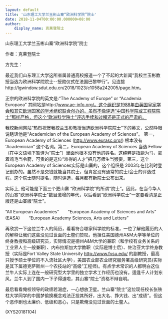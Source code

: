 ```yaml
---
layout: default
title: '山东理工大学兰玉彬山寨“欧洲科学院”院士'
date: 2018-11-04T00:00:00.000000+08:00
author:
    display_name: 克莱登院士
---
```


山东理工大学兰玉彬山寨“欧洲科学院”院士

作者：克莱登院士

方先生：

最近我们山东理工大学这所省属普通高校报道一个了不起的大新闻“我校兰玉彬教授当选为欧洲科学院院士--授勋仪式在法国巴黎举行”。见连接http://lgwindow.sdut.edu.cn/2018/1023/c1058a242005/page.htm。

正宗的欧洲科学院的英文是:“The Academy of Europe” or “Academia Europaea” 其网站是http://www.ae-info.org/。这个组织是1988年由英国皇家学会和其它欧洲国家的学术组织联合创办的。虽然不像评选“中国科学院或工程院院士”那样严格，但这个“欧洲科学院士”评选手续和过程还是正式的严肃的。

我校新闻网站“热烈祝贺我校兰玉彬教授当选欧洲科学院院士”下的英文，公然睁眼说瞎话他是“Academician of the European Academy of Sciences”。 第一，European Academy of Sciences (http://www.eurasc.org/) 根本没有 ‘Academician” 这个名词。第二，European Academy of Sciences 当选 Fellow （在中文语境下暂译为“院士”）里面也根本没有他的姓名。这纯粹是指鹿为马，拿着鸡毛当令箭，可贵的是这位“难得的人才”把几万师生当猴耍。第三，这个European Academy of Sciences实际是山寨的，这个组织是 2003年在比利时登记创办的。虽然不是交钱就能当其院士，但肯定没有通常的院士/会士的评选过程。这个院士随时提名，随时评选，每月都有新院士公布出来。

实际上, 他可能是下面三个更山寨 “欧洲科学院”的所谓“院士”。因此，在当今华人的山寨"欧洲科学院士"数目激增的年代，以后看到“欧洲科学院士”一定要看清是正版还是山寨版“院士”。

“All European Academies”　　“European Academy of Sciences and Arts” (EASA)　　“European Academy Sciences, Arts and Letters”

再欣赏一下这位兰牛人的简历，看看符合哪家科学院的标准，一位了解他履历的人的解释让我们这些没见过世面的土鳖们赞叹。他担任美国德州A&M大学等单位的终身教授和高级研究员，实际情况是德州A&M大学的兼职（和学校有业务关系的工业界人士一般兼职）、内布拉斯加大学教职（实际是博士后）、佐治亚大学终身教授（实际是Fort Valley State University http://www.fvsu.edu/ 的副教授，最高只授予硕士学位的不入流社区大学），美国农业部农业研究服务署高级研究员(实际是其下属德克萨斯州一个农技站的“高级”工程师)。有点学术常识的人都明白这位兰牛人实际上连在一般研究型大学里的独立学术工作经历也没有。适逢千人计划东风，兰牛人到了国内一下子得道啦，其山寨“院士”资格不辩自明。

最后看看俺校领导的政绩若渴症，一心想放卫星。兰山寨“院士”这位现任校长张铁柱大学同学的中国梦偷换概念戏法正投其所好，出大名、挣大钱、出“成绩”。但这个恶作剧也太廉价、低级和恶心，只是欺俺没见过世面的土鳖人。

(XYS20181104)

